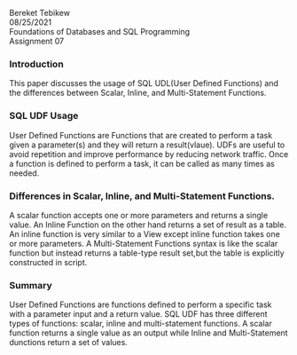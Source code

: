 Bereket Tebikew\
08/25/2021 \
Foundations of Databases and SQL Programming\
Assignment 07
### Introduction
This paper discusses the usage of SQL UDL(User Defined Functions) and the differences between Scalar, Inline, and Multi-Statement Functions.
### SQL UDF Usage
User Defined Functions are Functions that are created to perform a task given a parameter(s) and they will return a result(vlaue). UDFs are useful to avoid repetition and improve performance by reducing network traffic. Once a function is defined to perform a task, it can be called as many times as needed.
### Differences in Scalar, Inline, and Multi-Statement Functions.
A scalar function accepts one or more parameters and returns a single value. An Inline Function on the other hand returns a set of result as a table. An inline function is very similar to a View except  inline function takes one or more parameters. A Multi-Statement Functions syntax is like the scalar function but instead returns a table-type result set,but the table is explicitly constructed in script.
### Summary
User Defined Functions are functions defined to perform a specific task with a parameter input and a return value. SQL UDF has three different types of functions: scalar, inline and multi-statement functions. A scalar function returns a single value as an output while Inline and Multi-Statement dunctions return a set of values.

